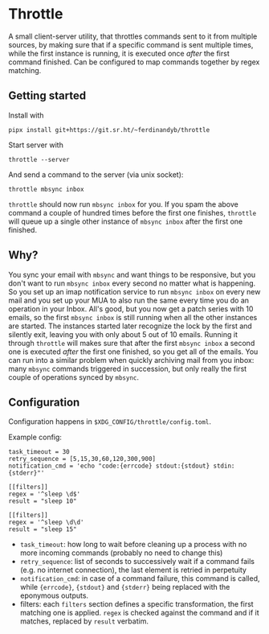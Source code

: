 # Throttle

A small client-server utility, that throttles commands sent to it from multiple
sources, by making sure that if a specific command is sent multiple times,
while the first instance is running, it is executed once _after_ the first
command finished. Can be configured to map commands together by regex matching.

## Getting started

Install with

```
pipx install git+https://git.sr.ht/~ferdinandyb/throttle
```

Start server with

```
throttle --server
```

And send a command to the server (via unix socket):

```
throttle mbsync inbox
```

`throttle` should now run `mbsync inbox` for you. If you spam the above command
a couple of hundred times before the first one finishes, `throttle` will queue
up a single other instance of `mbsync inbox` after the first one finished.

## Why?


You sync your email with `mbsync` and want things to be responsive, but you
don't want to run `mbsync inbox` every second no matter what is happening. So
you set up an imap notification service to run `mbsync inbox` on every new mail
and you set up your MUA to also run the same every time you do an operation in
your Inbox. All's good, but you now get a patch series with 10 emails, so the
first `mbsync inbox` is still running when all the other instances are started.
The instances started later recognize the lock by the first and silently exit,
leaving you with only about 5 out of 10 emails. Running it through `throttle`
will makes sure that after the first `mbsync inbox` a second one is executed
_after_ the first one finished, so you get all of the emails. You can run into
a similar problem when quickly archiving mail from you inbox: many `mbsync`
commands triggered in succession, but only really the first couple of
operations synced by `mbsync`.

## Configuration

Configuration happens in `$XDG_CONFIG/throttle/config.toml`.

Example config:

```
task_timeout = 30
retry_sequence = [5,15,30,60,120,300,900]
notification_cmd = 'echo "code:{errcode} stdout:{stdout} stdin:{stderr}"'

[[filters]]
regex = '^sleep \d$'
result = "sleep 10"

[[filters]]
regex = '^sleep \d\d'
result = "sleep 15"
```

- `task_timeout`: how long to wait before cleaning up a process with no more incoming commands (probably no need to change this)
- `retry_sequence`: list of seconds to successively wait if a command fails (e.g. no internet connection), the last element is retried in perpetuity
- `notification_cmd`: in case of a command failure, this command is called, while `{errcode}`, `{stdout}` and `{stderr}` being replaced with the eponymous outputs.
- filters: each `filters` section defines a specific transformation, the first matching one is applied. `regex` is checked against the command and if it matches, replaced by `result` verbatim.
